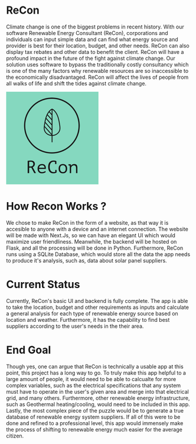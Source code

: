 # ReCon
 Climate change is one of the biggest problems in recent history. With our software Renewable Energy Consultant (ReCon), corporations and individuals can input simple data and can find what energy source and provider is best for their location, budget, and other needs. ReCon can also display tax rebates and other data to benefit the client. ReCon will have a profound impact in the future of the fight against climate change. Our solution uses software to bypass the traditionally costly consultancy which is one of the many factors why renewable resources are so inaccessible to the economically disadvantaged. ReCon will affect the lives of people from all walks of life and shift the tides against climate change.

![ReCon Logo](https://github.com/jeevsanp1/uberhack/blob/main/re-con/public/ReCon4.png?raw=true)

# How Recon Works ?

We chose to make ReCon in the form of a website, as that way it is accesible to anyone with a device and an internet connection. The website will be made with Next.Js, so we can have an elegant UI which would maximize user friendliness. Meanwhile, the backend will be hosted on Flask, and all the processing will be done in Python. Furthermore, ReCon runs using a SQLite Database, which would store all the data the app needs to produce it's analysis, such as, data about solar panel suppliers.

# Current Status
Currently, ReCon's basic UI and backend is fully complete. The app is able to take the location, budget and other requirements as inputs and calculate a general analysis for each type of renewable energy source based on location and weather. Furthermore, it has the capability to find best suppliers according to the user's needs in the their area.

# End Goal

Though yes, one can argue that ReCon is technically a usable app at this point, this project has a long way to go. To truly make this app helpful to a large amount of people, it would need to be able to calcualte for more complex variables, such as the electrical specifications that any system must have to operate in the user's given area and merge into that electrical grid, and many others. Furthermore, other renewable energy infrastructure, such as Geothermal heating/cooling, would need to be included in this app. Lastly, the most complex piece of the puzzle would be to generate a true database of renewable energy system suppliers. If all of this were to be done and refined to a professional level, this app would immensely make the process of shifting to renewable energy much easier for the average citizen.
